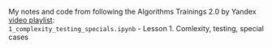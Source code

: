 My notes and code from following the Algorithms Trainings 2.0 by Yandex [video playlist](https://www.youtube.com/playlist?list=PL6Wui14DvQPySdPv5NUqV3i8sDbHkCKC5):  
`1_complexity_testing_specials.ipynb` - Lesson 1. Comlexity, testing, special cases

